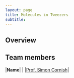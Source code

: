 ```yaml
---
layout: page
title: Molecules in Tweezers
subtitle:
---
```

## Overview

## Team members
|**Name**|   |
|[Prof. Simon Cornish](https://www.durham.ac.uk/staff/s-l-cornish/)|   